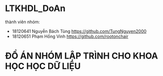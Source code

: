 # LTKHDL_DoAn
thành viên nhóm:
- 18120641 Nguyễn Bách Tùng https://github.com/TungNguyen2000
- 18120651 Phạm Hồng Vinh https://github.com/rootonchair

# ĐỒ ÁN NHÓM LẬP TRÌNH CHO KHOA HỌC HỌC DỮ LIỆU
